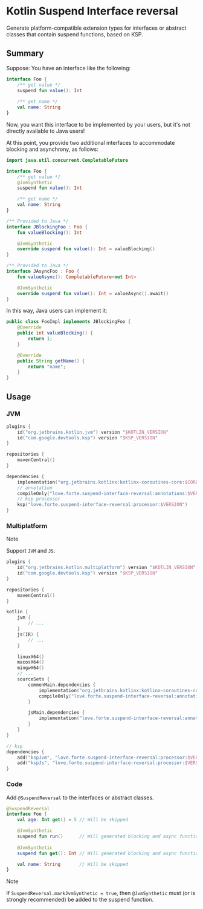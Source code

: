 # Kotlin Suspend Interface reversal

Generate platform-compatible extension types for interfaces or abstract classes that contain suspend functions, based on KSP.

## Summary

Suppose: You have an interface like the following:

```kotlin
interface Foo {
    /** get value */
    suspend fun value(): Int
    
    /** get name */
    val name: String
}
```

Now, you want this interface to be implemented by your users, but it's not directly available to Java users!

At this point, you provide two additional interfaces to accommodate blocking and asynchrony, as follows:

```kotlin
import java.util.concurrent.CompletableFuture

interface Foo {
    /** get value */
    @JvmSynthetic
    suspend fun value(): Int

    /** get name */
    val name: String
}

/** Provided to Java */
interface JBlockingFoo : Foo {
    fun valueBlocking(): Int

    @JvmSynthetic
    override suspend fun value(): Int = valueBlocking()
}

/** Provided to Java */
interface JAsyncFoo : Foo {
    fun valueAsync(): CompletableFuture<out Int>

    @JvmSynthetic
    override suspend fun value(): Int = valueAsync().await()
}
```

In this way, Java users can implement it:

```java
public class FooImpl implements JBlockingFoo {
    @Override
    public int valueBlocking() {
        return 1;
    }

    @Override
    public String getName() {
        return "name";
    }
}
```

## Usage

### JVM

```kotlin
plugins {
    id("org.jetbrains.kotlin.jvm") version "$KOTLIN_VERSION"
    id("com.google.devtools.ksp") version "$KSP_VERSION"
}

repositories {
    mavenCentral()
}

dependencies {
    implementation("org.jetbrains.kotlinx:kotlinx-coroutines-core:$COROUTINES_VERSION")
    // annotation
    compileOnly("love.forte.suspend-interface-reversal:annotations:$VERSION")
    // ksp processor
    ksp("love.forte.suspend-interface-reversal:processor:$VERSION")
}
```

### Multiplatform

> [!note] 
> Support `JVM` and `JS`.

```kotlin
plugins {
    id("org.jetbrains.kotlin.multiplatform") version "$KOTLIN_VERSION"
    id("com.google.devtools.ksp") version "$KSP_VERSION"
}

repositories {
    mavenCentral()
}

kotlin {
    jvm {
        // ...
    }
    js(IR) {
        // ...
    }

    linuxX64()
    macosX64()
    mingwX64()
    // ...
    sourceSets {
        commonMain.dependencies {
            implementation("org.jetbrains.kotlinx:kotlinx-coroutines-core:$COROUTINES_VERSION")
            compileOnly("love.forte.suspend-interface-reversal:annotations:$VERSION")
        }

        jsMain.dependencies {
            implementation("love.forte.suspend-interface-reversal:annotations:$VERSION")
        }
    }
}

// ksp
dependencies {
    add("kspJvm", "love.forte.suspend-interface-reversal:processor:$VERSION") // process JVM
    add("kspJs", "love.forte.suspend-interface-reversal:processor:$VERSION")  // process JS
}
```

### Code

Add `@SuspendReversal` to the interfaces or abstract classes.

```kotlin
@SuspendReversal
interface Foo {
    val age: Int get() = 5 // Will be skipped

    @JvmSynthetic
    suspend fun run()      // Will generated blocking and async function
    
    @JvmSynthetic
    suspend fun get(): Int // Will generated blocking and async function

    val name: String       // Will be skipped
}
```

> [!note]
> If `SuspendReversal.markJvmSynthetic = true`, 
> then `@JvmSynthetic` must (or is strongly recommended) be added to the suspend function.
